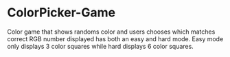 # ColorPicker-Game
Color game that shows randoms color and users chooses which matches correct RGB number displayed has both an easy and hard mode. Easy mode only displays 3 color squares while hard displays 6 color squares.

